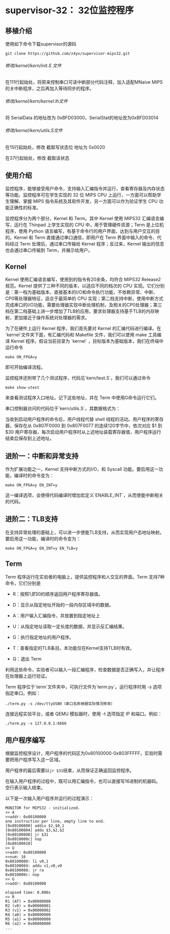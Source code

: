 # supervisor-32： 32位监控程序

## 移植介绍

使用如下命令下载supervisor的源码

```
git clone https://github.com/z4yx/supervisor-mips32.git
```

###### 修改/kernel/kern/init.S 文件

在111行起始处，将原来控制串口可读中断部分代码注释，加入适配MNaive MIPS的关中断程序，之后再加入等待同步的程序。

###### 修改/kernel/kern/kernel.lh文件

将 SerialData 的地址改为 0xBFD03000，SerialStat的地址改为0xBFD03014

###### 修改/kernel/kern/utils.S文件

在15行起始处，修改 截取写状态位 地址为 0x0020

在37行起始处，修改 截取读状态 

## 使用介绍

监控程序，能够接受用户命令，支持输入汇编指令并运行，查看寄存器及内存状态等功能。监控程序可在学生实现的 32 位 MIPS CPU 上运行，一方面可以帮助学生理解、掌握 MIPS 指令系统及其软件开发，另一方面可以作为验证学生 CPU 功能正确性的标准。

监控程序分为两个部分，Kernel 和 Term。其中 Kernel 使用 MIPS32 汇编语言编写，运行在 Thinpad 上学生实现的 CPU 中，用于管理硬件资源；Term 是上位机程序，使用 Python 语言编写，有基于命令行的用户界面，达到与用户交互的目的。Kernel 和 Term 直接通过串口通信，即用户在 Term 界面中输入的命令、代码经过 Term 处理后，通过串口传输给 Kernel 程序；反过来，Kernel 输出的信息也会通过串口传输到 Term，并展示给用户。

## Kernel

Kernel 使用汇编语言编写，使用到的指令有20余条，均符合 MIPS32 Release2 规范。Kernel 提供了三种不同的版本，以适应不同的档次的 CPU 实现。它们分别是：第一档为基础版本，直接基本的I/O和命令执行功能，不依赖异常、中断、CP0等处理器特征，适合于最简单的 CPU 实现；第二档支持中断，使用中断方式完成串口的I/O功能，需要处理器实现中断处理机制，及相关的CP0处理器；第三档在第二档基础上进一步增加了TLB的应用，要求处理器支持基于TLB的内存映射，更加接近于操作系统对处理器的需求。

为了在硬件上运行 Kernel 程序，我们首先要对 Kernel 的汇编代码进行编译。在\`kernel\`文件夹下面，有汇编代码和 Makefile 文件，我们可以使用 make 工具编译 Kernel 程序。假设当前目录为 \`kernel\` ，目标版本为基础版本，我们在终端中运行命令

```
make ON_FPGA=y
```

即可开始编译流程。

监控程序还附带了几个测试程序，代码见\`kern/test.S\`。我们可以通过命令

```
make show-utest
```

来查看测试程序入口地址。记下这些地址，并在 Term 中使用G命令运行它们。

串口控制器访问的代码位于\`kern/utils.S\`，其数据格式为：

当收到启动用户程序的命令后，用户线程代替 shell 线程的活动。用户程序的寄存器，保存在从 0x807F0000 到 0x807F0077 的连续120字节中，依次对应 $1 到 $30 用户寄存器，每次启动用户程序时从上述地址装载寄存器值，用户程序运行结束后保存到上述地址。

## 进阶一：中断和异常支持

作为扩展功能之一，Kernel 支持中断方式的I/O，和 Syscall 功能。要启用这一功能，编译时的命令变为：

```
make ON_FPGA=y EN_INT=y
```

这一编译选项，会使得代码编译时增加宏定义\`ENABLE\_INT\`，从而使能中断相关的代码。

## 进阶二：TLB支持

在支持异常处理的基础上，可以进一步使能TLB支持，从而实现用户态地址映射。要启用这一功能，编译时的命令变为：

```
make ON_FPGA=y EN_INT=y EN_TLB=y
```

## Term

Term 程序运行在实验者的电脑上，提供监控程序和人交互的界面。Term 支持7种命令，它们分别是

* R：按照$1至$30的顺序返回用户程序寄存器值。

* D：显示从指定地址开始的一段内存区域中的数据。

* A：用户输入汇编指令，并放置到指定地址上

* U：从指定地址读取一定长度的数据，并显示反汇编结果。

* G：执行指定地址的用户程序。

* T：查看指定的TLB条目。本功能仅在Kernel支持TLB时有效。

* Q：退出 Term

利用这些命令，实验者可以输入一段汇编程序，检查数据是否正确写入，并让程序在处理器上运行验证。

Term 程序位于\`term\`文件夹中，可执行文件为\`term.py\`。运行程序时用 -s 选项指定串口。例如：

```
./term.py -s /dev/ttyUSB0（串口名称根据实际情况修改）
```

连接远程实验平台，或者 QEMU 模拟器时，使用 -t 选项指定 IP 和端口。例如：

```
./term.py -s 127.0.0.1:6666
```

## 用户程序编写

根据监控程序设计，用户程序的代码区为0x80100000-0x803FFFFF，实验时需要把用户程序写入这一区域。

用户程序的最后需要以`jr $31`结束，从而保证正确返回监控程序。

在输入用户程序的过程中，既可以用汇编指令，也可以直接写16进制的机器码。空行表示输入结束。

以下是一次输入用户程序并运行的过程演示：

```
MONITOR for MIPS32 - initialized.
>> A 
>>addr: 0x80100000 
one instruction per line, empty line to end. 
[0x80100000] addiu $2,$0,1 
[0x80100004] addu $3,$2,$2 
[0x80100008] jr $31 
[0x8010000c] nop 
[0x80100010] 
>> U 
>>addr: 0x80100000 
>>num: 16 
0x80100000: li v0,1 
0x80100004: addu v1,v0,v0 
0x80100008: jr ra 
0x8010000c: nop 
>> G 
>>addr: 0x80100000 

elapsed time: 0.000s 
>> R 
R1 (AT) = 0x00000000 
R2 (v0) = 0x00000001 
R3 (v1) = 0x00000002 
R4 (a0) = 0x00000000 
R5 (a1) = 0x00000000 
R6 (a2) = 0x00000000 
...
```



